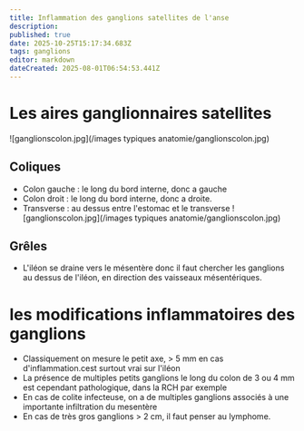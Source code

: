 ```yaml
---
title: Inflammation des ganglions satellites de l'anse
description: 
published: true
date: 2025-10-25T15:17:34.683Z
tags: ganglions
editor: markdown
dateCreated: 2025-08-01T06:54:53.441Z
---
```



# Les aires ganglionnaires satellites #
![ganglionscolon.jpg](/images typiques anatomie/ganglionscolon.jpg)
## Сoliques ##
- Colon gauche : le long du bord interne, donc a gauche
- Colon droit : le long du bord interne, donc a droite.
- Transverse : au dessus entre l'estomac et le transverse
![ganglionscolon.jpg](/images typiques anatomie/ganglionscolon.jpg)
## Grêles ##
- L'iléon se draine vers le mésentère donc il faut chercher les ganglions au dessus de l'iléon, en direction des vaisseaux mésentériques.

# les modifications inflammatoires des ganglions 
- Classiquement on mesure le petit axe, > 5 mm en cas d'inflammation.cest surtout vrai sur l'iléon
- La présence de multiples petits ganglions le long du colon de 3 ou 4 mm est cependant pathologique, dans la RCH par exemple
- En cas de colite infecteuse, on a de multiples ganglions associés à une importante infiltration du mesentère 
- En cas de très gros ganglions > 2 cm, il faut penser au lymphome.
